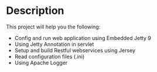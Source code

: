 # Description

This project will help you the following:
+ Config and run web application using Embedded Jetty 9
+ Using Jetty Annotation in servlet
+ Setup and build Restful webservices using Jersey
+ Read configuration files (.ini)
+ Using Apache Logger
